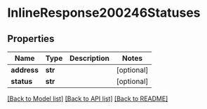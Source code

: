 # InlineResponse200246Statuses

## Properties
Name | Type | Description | Notes
------------ | ------------- | ------------- | -------------
**address** | **str** |  | [optional] 
**status** | **str** |  | [optional] 

[[Back to Model list]](../README.md#documentation-for-models) [[Back to API list]](../README.md#documentation-for-api-endpoints) [[Back to README]](../README.md)

